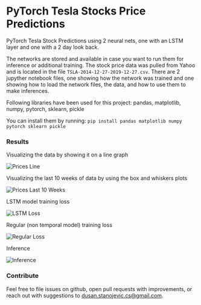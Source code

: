 # PyTorch Tesla Stocks Price Predictions

PyTorch Tesla Stock Predictions using 2 neural nets, one with an LSTM layer and one with a 2 day look back.

The networks are stored and available in case you want to run them for inference or additional training. The stock price data was pulled from Yahoo and is located in the file ```TSLA-2014-12-27-2019-12-27.csv```. There are 2 jupyther notebook files, one showing how the network was trained and one showing how to load the network files, the data, and how to use them to make inferences.

Following libraries have been used for this project:
pandas, matplotlib, numpy, pytorch, sklearn, pickle

You can install them by running:
```pip install pandas matplotlib numpy pytorch sklearn pickle```

### Results

Visualizing the data by showing it on a line graph

![Prices Line](https://raw.githubusercontent.com/dusanstanojeviccs/tesla-stocks-predictions/master/results/prices_line.png)

Visualizing the last 10 weeks of data by using the box and whiskers plots

![Prices Last 10 Weeks](https://raw.githubusercontent.com/dusanstanojeviccs/tesla-stocks-predictions/master/results/prices_box.png)

LSTM model training loss

![LSTM Loss](https://raw.githubusercontent.com/dusanstanojeviccs/tesla-stocks-predictions/master/results/lstm_loss.png)

Regular (non temporal model) training loss

![Regular Loss](https://raw.githubusercontent.com/dusanstanojeviccs/tesla-stocks-predictions/master/results/regular_loss.png)

Inference

![Inference](https://raw.githubusercontent.com/dusanstanojeviccs/tesla-stocks-predictions/master/results/inference.png)




### Contribute

Feel free to file issues on github, open pull requests with improvements, or reach out with suggestions to dusan.stanojevic.cs@gmail.com.
